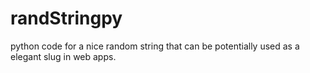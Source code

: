 # randStringpy
python code for a nice random string that can be potentially used as a elegant slug in web apps.
